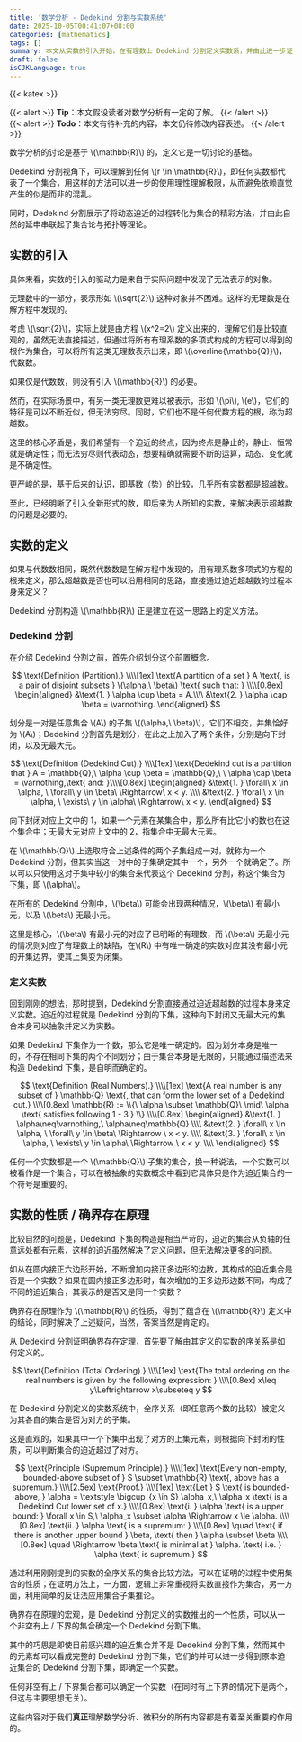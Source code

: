 ```yaml
---
title: '数学分析 - Dedekind 分割与实数系统'
date: 2025-10-05T00:41:07+08:00
categories: [mathematics]
tags: []
summary: 本文从实数的引入开始，在有理数上 Dedekind 分割定义实数系，并由此进一步证明确界存在原理，尝试用不同的视角理解完备性。
draft: false
isCJKLanguage: true
---
```

{{< katex >}}

{{< alert >}}
**Tip**：本文假设读者对数学分析有一定的了解。
{{< /alert >}}
\
{{< alert >}}
**Todo**：本文有待补充的内容，本文仍待修改内容表述。
{{< /alert >}}

数学分析的讨论是基于 \\(\mathbb{R}\\) 的，定义它是一切讨论的基础。

Dedekind 分割视角下，可以理解到任何 \\(r \in \mathbb{R}\\)，即任何实数都代表了一个集合，用这样的方法可以进一步的使用理性理解极限，从而避免依赖直觉产生的似是而非的混乱。

同时，Dedekind 分割展示了将动态迫近的过程转化为集合的精彩方法，并由此自然的延申串联起了集合论与拓扑等理论。

## 实数的引入

具体来看，实数的引入的驱动力是来自于实际问题中发现了无法表示的对象。

无理数中的一部分，表示形如 \\(\sqrt{2}\\) 这种对象并不困难。这样的无理数是在解方程中发现的。

考虑 \\(\sqrt{2}\\)，实际上就是由方程 \\(x^2=2\\) 定义出来的，理解它们是比较直观的，虽然无法直接描述，但通过将所有有理系数的多项式构成的方程可以得到的根作为集合，可以将所有这类无理数表示出来，即 \\(\overline{\mathbb{Q}}\\)，代数数。

如果仅是代数数，则没有引入 \\(\mathbb{R}\\) 的必要。

然而，在实际场景中，有另一类无理数更难以被表示，形如 \\(\pi\\), \\(e\\)，它们的特征是可以不断近似，但无法穷尽。同时，它们也不是任何代数方程的根，称为超越数。

这里的核心矛盾是，我们希望有一个迫近的终点，因为终点是静止的，静止、恒常就是确定性；而无法穷尽则代表动态，想要精确就需要不断的运算，动态、变化就是不确定性。

更严峻的是，基于后来的认识，即基数（势）的比较，几乎所有实数都是超越数。

至此，已经明晰了引入全新形式的数，即后来为人所知的实数，来解决表示超越数的问题是必要的。

## 实数的定义

如果与代数数相同，既然代数数是在解方程中发现的，用有理系数多项式的方程的根来定义，那么超越数是否也可以沿用相同的思路，直接通过迫近超越数的过程本身来定义？

Dedekind 分割构造 \\(\mathbb{R}\\) 正是建立在这一思路上的定义方法。

### Dedekind 分割

在介绍 Dedekind 分割之前，首先介绍划分这个前置概念。

$$
    \text{Definition (Partition).} \\\\[1ex]
    \text{A partition of a set } A \text{, is a pair of disjoint subsets } \(\alpha,\ \beta\) \text{ such that: } \\\\[0.8ex]
    \begin{aligned}
        &\text{1. } \alpha \cup \beta = A.\\\\
        &\text{2. } \alpha \cap \beta = \varnothing.
    \end{aligned}
$$

划分是一对是任意集合 \\(A\\) 的子集 \\(\(\alpha,\ \beta\)\\)，它们不相交，并集恰好为 \\(A\\)；Dedekind 分割首先是划分，在此之上加入了两个条件，分别是向下封闭，以及无最大元。

$$
    \text{Definition (Dedekind Cut).} \\\\[1ex]
    \text{Dedekind cut is a partition that } A = \mathbb{Q},\ \alpha \cup \beta = \mathbb{Q},\ \ \alpha \cap \beta = \varnothing,\text{ and: }\\\\[0.8ex]
    \begin{aligned}
        &\text{1. } \forall\ x \in \alpha, \ \forall\ y \in \beta\ \Rightarrow\ x < y. \\\\
        &\text{2. } \forall\ x \in \alpha, \ \exists\ y \in \alpha\ \Rightarrow\ x < y.
    \end{aligned}
$$

向下封闭对应上文中的 1，如果一个元素在某集合中，那么所有比它小的数也在这个集合中；无最大元对应上文中的 2，指集合中无最大元素。

在 \\(\mathbb{Q}\\) 上选取符合上述条件的两个子集组成一对，就称为一个 Dedekind 分割，但其实当这一对中的子集确定其中一个，另外一个就确定了。所以可以只使用这对子集中较小的集合来代表这个 Dedekind 分割，称这个集合为下集，即 \\(\alpha\\)。

在所有的 Dedekind 分割中，\\(\beta\\) 可能会出现两种情况，\\(\beta\\) 有最小元，以及 \\(\beta\\) 无最小元。

这里是核心，\\(\beta\\) 有最小元的对应了已明晰的有理数，而 \\(\beta\\) 无最小元的情况则对应了有理数上的缺陷，在\\(R\\) 中有唯一确定的实数对应其没有最小元的开集边界，使其上集变为闭集。

### 定义实数

回到刚刚的想法，那时提到，Dedekind 分割直接通过迫近超越数的过程本身来定义实数。迫近的过程就是 Dedekind 分割的下集，这种向下封闭又无最大元的集合本身可以抽象并定义为实数。

如果 Dedekind 下集作为一个数，那么它是唯一确定的。因为划分本身是唯一的，不存在相同下集的两个不同划分；由于集合本身是无限的，只能通过描述法来构造 Dedekind 下集，是自明而确定的。

$$
    \text{Definition (Real Numbers).} \\\\[1ex]
    \text{A real number is any subset of } \mathbb{Q} \text{, that can form the lower set of a Dedekind cut.} \\\\[0.8ex]
    \mathbb{R} := \\{\ \alpha \subset \mathbb{Q}\ \mid\ \alpha \text{ satisfies following 1 - 3 } \\} \\\\[0.8ex]
    \begin{aligned}
        &\text{1. } \alpha\neq\varnothing,\ \alpha\neq\mathbb{Q} \\\\
        &\text{2. } \forall\ x \in \alpha, \ \forall\ y \in \beta\ \Rightarrow \ x < y. \\\\
        &\text{3. } \forall\ x \in \alpha, \ \exists\ y \in \alpha\ \Rightarrow \ x < y. \\\\
    \end{aligned}
$$

任何一个实数都是一个 \\(\mathbb{Q}\\) 子集的集合，换一种说法，一个实数可以被看作是一个集合，可以在被抽象的实数概念中看到它具体只是作为迫近集合的一个符号是重要的。

## 实数的性质 / 确界存在原理

比较自然的问题是，Dedekind 下集的构造是相当严苛的，迫近的集合从负轴的任意远处都有元素，这样的迫近虽然解决了定义问题，但无法解决更多的问题。

如从在圆内接正六边形开始，不断增加内接正多边形的边数，其构成的迫近集合是否是一个实数？如果在圆内接正多边形时，每次增加的正多边形边数不同，构成了不同的迫近集合，其表示的是否又是同一个实数？

确界存在原理作为 \\(\mathbb{R}\\) 的性质，得到了蕴含在 \\(\mathbb{R}\\) 定义中的结论，同时解决了上述疑问，当然，答案当然是肯定的。

从 Dedekind 分割证明确界存在定理，首先要了解由其定义的实数的序关系是如何定义的。

$$
    \text{Definition (Total Ordering).} \\\\[1ex]
    \text{The total ordering on the real numbers is given by the following expression: } \\\\[0.8ex]
    x\leq y\Leftrightarrow x\subseteq y
$$

在 Dedekind 分割定义的实数系统中，全序关系（即任意两个数的比较）被定义为其各自的集合是否为对方的子集。

这是直观的，如果其中一个下集中出现了对方的上集元素，则根据向下封闭的性质，可以判断集合的迫近超过了对方。

$$
    \text{Principle (Supremum Principle).} \\\\[1ex]
    \text{Every non-empty, bounded-above subset of } S \subset \mathbb{R} \text{, above has a supremum.} \\\\[2.5ex]
    \text{Proof.} \\\\[1ex]
    \text{Let } S \text{ is bounded-above, } \alpha = \textstyle \bigcup_{x \in S} \alpha_x,\ \alpha_x \text{ is a Dedekind Cut lower set of x.} \\\\[0.8ex]
    \text{i. } \alpha \text{ is a upper bound: } \forall x \in S,\ \alpha_x \subset \alpha \Rightarrow x \le \alpha. \\\\[0.8ex]
    \text{ii. } \alpha \text{ is a supremum: } \\\\[0.8ex]
        \quad \text{ if there is another upper bound } \beta, \text{ then } \alpha \subset \beta \\\\[0.8ex]
        \quad \Rightarrow \beta \text{ is minimal at } \alpha. \text{ i.e. } \alpha \text{ is supremum.}
$$

通过利用刚刚提到的实数的全序关系的集合比较方法，可以在证明的过程中使用集合的性质；在证明方法上，一方面，逻辑上非常重视将实数直接作为集合，另一方面，利用简单的反证法应用集合子集推论。

确界存在原理的宏观，是 Dedekind 分割定义的实数推出的一个性质，可以从一个非空有上 / 下界的集合确定一个 Dedekind 分割下集。

其中的巧思是即使目前感兴趣的迫近集合并不是 Dedekind 分割下集，然而其中的元素却可以看成完整的 Dedekind 分割下集，它们的并可以进一步得到原本迫近集合的 Dedekind 分割下集，即确定一个实数。

任何非空有上 / 下界集合都可以确定一个实数（在同时有上下界的情况下是两个，但这与主要思想无关）。

这些内容对于我们**真正**理解数学分析、微积分的所有内容都是有着至关重要的作用的。
